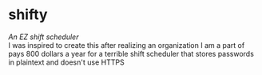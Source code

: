 # shifty
_An EZ shift scheduler_  
I was inspired to create this after realizing an organization I am a part of pays 800 dollars a year for a terrible shift scheduler that stores passwords in plaintext and doesn't use HTTPS
